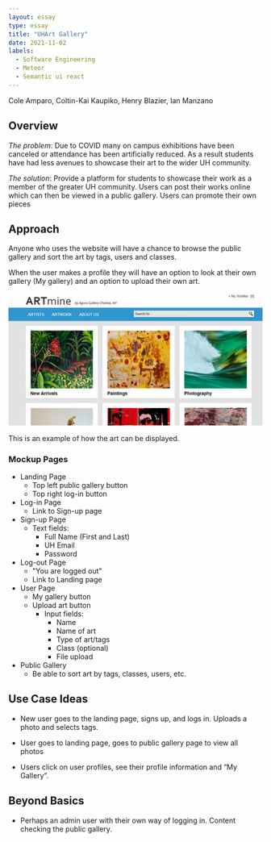 ```yaml
---
layout: essay
type: essay
title: "UHArt Gallery"
date: 2021-11-02
labels:
  - Software Engineering
  - Meteor
  - Semantic ui react
---
```

Cole Amparo, Coltin-Kai Kaupiko, Henry Blazier, Ian Manzano

## Overview
*The problem*: Due to COVID many on campus exhibitions have been canceled or attendance has been artificially reduced. As a result students have had less avenues to showcase their art to the wider UH community.

*The solution*: Provide a platform for students to showcase their work as a member of the greater UH community. Users can post their works online which can then be viewed in a public gallery. Users can promote their own pieces


## Approach
Anyone who uses the website will have a chance to browse the public gallery and sort the art by tags, users and classes.

When the user makes a profile they will have an option to look at their own gallery (My gallery) and an option to upload their own art. 

<img class="ui image" src="../images/UHArtExample.jpeg">

This is an example of how the art can be displayed.

### Mockup Pages

- Landing Page
  - Top left public gallery button
  - Top right log-in button
- Log-in Page
  - Link to Sign-up page 
- Sign-up Page
  - Text fields:
    - Full Name (First and Last)
    - UH Email
    - Password
- Log-out Page
  - "You are logged out"
  - Link to Landing page
- User Page
  - My gallery button
  - Upload art button 
    - Input fields:
      - Name 
      - Name of art
      - Type of art/tags
      - Class (optional)
      - File upload
- Public Gallery
  - Be able to sort art by tags, classes, users, etc.

## Use Case Ideas
- New user goes to the landing page, signs up, and logs in. Uploads a photo and selects tags.

- User goes to landing page, goes to public gallery page to view all photos

- Users click on user profiles, see their profile information and “My Gallery”.

## Beyond Basics
- Perhaps an admin user with their own way of logging in. Content checking the public gallery.
